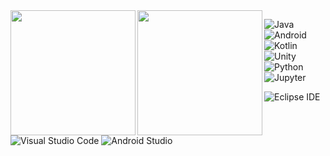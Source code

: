 <a href="https://github.com/Huruk4u/github-readme-stats">
  <img height=200 align="left" src="https://github-readme-stats.vercel.app/api?username=Huruk4u&theme=chartreuse-dark&show_icons=true" />
</a>
<a href="https://github.com/Huruk4u/convoychat">
  <img height=200 align="left" src="https://github-readme-stats.vercel.app/api/top-langs?username=Huruk4u&layout=compact&langs_count=8&card_width=320&theme=dark" />
</a>

![Java](https://img.shields.io/badge/Java-007396.svg?&style=for-the-badge&logo=Java&logoColor=white)
![Android](https://img.shields.io/badge/Android-34A853.svg?&style=for-the-badge&logo=Android&logoColor=white)
![Kotlin](https://img.shields.io/badge/Kotlin-7F52FF.svg?&style=for-the-badge&logo=Kotlin&logoColor=white)
![Unity](https://img.shields.io/badge/Unity-FFFFFF.svg?&style=for-the-badge&logo=Kotlin&logoColor=white)
![Python](https://img.shields.io/badge/Python-3776AB.svg?&style=for-the-badge&logo=Python&logoColor=white)
![Jupyter](https://img.shields.io/badge/Jupyter-F37626.svg?&style=for-the-badge&logo=Jupyter&logoColor=white)

![Eclipse IDE](https://img.shields.io/badge/Eclipse%20IDE-2C2255.svg?&style=for-the-badge&logo=Eclipse%20IDE&logoColor=white)
![Visual Studio Code](https://img.shields.io/badge/Visual%20Studio%20Code-007ACC.svg?&style=for-the-badge&logo=Visual%20Studio%20Code&logoColor=white)
![Android Studio](https://img.shields.io/badge/Android%20Studio-3DDC84.svg?&style=for-the-badge&logo=Android%20Studio&logoColor=white)
